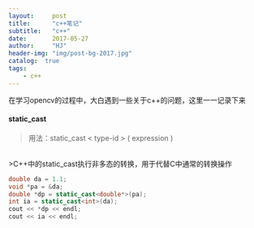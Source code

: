 ```yaml
---
layout:     post
title:      "c++笔记"
subtitle:   "c++"
date:       2017-05-27
author:     "HJ"
header-img: "img/post-bg-2017.jpg"
catalog:  true
tags:
    - c++
---
```


在学习opencv的过程中，大白遇到一些关于c++的问题，这里一一记录下来

#### static_cast

>用法：static_cast < type-id > ( expression )
<br>
>C++中的static_cast执行非多态的转换，用于代替C中通常的转换操作
<br>

```c++
double da = 1.1;
void *pa = &da;
double *dp = static_cast<double*>(pa);
int ia = static_cast<int>(da);
cout << *dp << endl;
cout << ia << endl;
```
